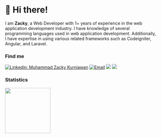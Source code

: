 # 👋 Hi there!

I am **Zacky**, a Web Developer with 1+ years of experience in the web application development industry. I have knowledge of several programming languages used in web application development. Additionally, I have expertise in using various related frameworks such as Codeigniter, Angular, and Laravel.

### Find me

[![Linkedin: Muhammad Zacky Kurniawan](https://img.shields.io/badge/-Muhammad%20Zacky%20Kurniawan-blue?style=flat-square&logo=Linkedin&logoColor=white&link=https://www.linkedin.com/in/zackykurniawan/)](https://www.linkedin.com/in/zackykurniawan/)
<a href="mailto:zackykurniawn@gmail.com"><img alt="Email" src="https://img.shields.io/badge/Email-zackykurniawan@gmail.com-blue?style=flat-square&logo=email"></a>
[![](https://komarev.com/ghpvc/?username=zackykurniawan&color=blue&label=Profile%20Views)](https://github.com/zackykurniawan/zackykurniawan)
[![](https://img.shields.io/github/followers/zackykurniawan?label=GitHub%20Followers)](https://github.com/zackykurniawan)


### Statistics

<div>
  <img height="150" src="https://github-readme-stats.vercel.app/api/top-langs/?username=zackykurniawan&layout=compact&theme=react&hide=php&langs_count=6" />
</div>
